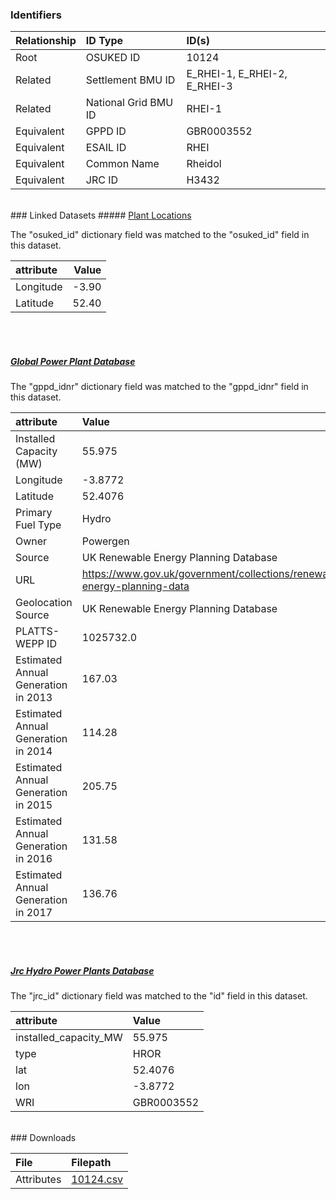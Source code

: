 ### Identifiers

| Relationship   | ID Type              | ID(s)                        |
|:---------------|:---------------------|:-----------------------------|
| Root           | OSUKED ID            | 10124                        |
| Related        | Settlement BMU ID    | E_RHEI-1, E_RHEI-2, E_RHEI-3 |
| Related        | National Grid BMU ID | RHEI-1                       |
| Equivalent     | GPPD ID              | GBR0003552                   |
| Equivalent     | ESAIL ID             | RHEI                         |
| Equivalent     | Common Name          | Rheidol                      |
| Equivalent     | JRC ID               | H3432                        |

<br>
### Linked Datasets
##### <a href="https://osuked.github.io/Power-Station-Dictionary/datasets/plant-locations">Plant Locations</a>



The "osuked_id" dictionary field was matched to the "osuked_id" field in this dataset.

| attribute   |   Value |
|:------------|--------:|
| Longitude   |   -3.90 |
| Latitude    |   52.40 |

<br><br>
##### <a href="https://osuked.github.io/Power-Station-Dictionary/datasets/global-power-plant-database">Global Power Plant Database</a>



The "gppd_idnr" dictionary field was matched to the "gppd_idnr" field in this dataset.

| attribute                           | Value                                                                    |
|:------------------------------------|:-------------------------------------------------------------------------|
| Installed Capacity (MW)             | 55.975                                                                   |
| Longitude                           | -3.8772                                                                  |
| Latitude                            | 52.4076                                                                  |
| Primary Fuel Type                   | Hydro                                                                    |
| Owner                               | Powergen                                                                 |
| Source                              | UK Renewable Energy Planning Database                                    |
| URL                                 | https://www.gov.uk/government/collections/renewable-energy-planning-data |
| Geolocation Source                  | UK Renewable Energy Planning Database                                    |
| PLATTS-WEPP ID                      | 1025732.0                                                                |
| Estimated Annual Generation in 2013 | 167.03                                                                   |
| Estimated Annual Generation in 2014 | 114.28                                                                   |
| Estimated Annual Generation in 2015 | 205.75                                                                   |
| Estimated Annual Generation in 2016 | 131.58                                                                   |
| Estimated Annual Generation in 2017 | 136.76                                                                   |

<br><br>
##### <a href="https://osuked.github.io/Power-Station-Dictionary/datasets/jrc-hydro-power-plants-database">Jrc Hydro Power Plants Database</a>



The "jrc_id" dictionary field was matched to the "id" field in this dataset.

| attribute             | Value      |
|:----------------------|:-----------|
| installed_capacity_MW | 55.975     |
| type                  | HROR       |
| lat                   | 52.4076    |
| lon                   | -3.8772    |
| WRI                   | GBR0003552 |


<br>
### Downloads


| File       | Filepath                                                                              |
|:-----------|:--------------------------------------------------------------------------------------|
| Attributes | [10124.csv](https://osuked.github.io/Power-Station-Dictionary/object_attrs/10124.csv) |
